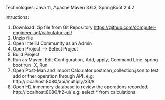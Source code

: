 Technologies:
Java 11,
Apache Maven 3.6.3,
SpringBoot 2.4.2

Intructions:
1. Download .zip file from Git Repository https://github.com/computer-engineer-agf/calculator-api/
2. Unzip file
3. Open IntelliJ Community as an Admin
4. Open Project --> Select Project
5. Build Project
6. Run as Maven, Edit Configuration, Add, apply, Command Line: spring-boot:run -X, Run
7. Open Post-Man and import Calculator.postman_collection.json to test add or ther operation through API. e.g: http://localhost:8080/api/multiply/33/8
8. Open H2 inmemory database to review the operations recorded. http://localhost:8080/h2-ui/ e.g: select * from calculations
